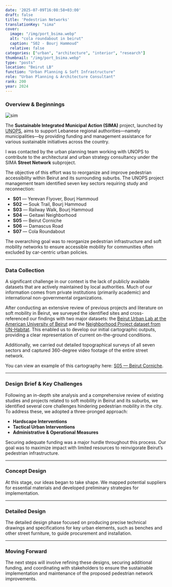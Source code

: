 ```yaml
---
date: '2025-07-09T16:08:58+03:00'
draft: false
title: 'Pedestrian Networks'
translationKey: "sima"
cover:
  image: "/img/port_bsima.webp"
  alt: "cola roundabout in beirut"
  caption: "S02 - Bourj Hammoud"
  relative: false 
categories: ["urban", "architecture", "interior", "research"]
thumbnail: "/img/port_bsima.webp"
type: "posts"
location: "Beirut LB"
function: "Urban Planning & Soft Infrastructure"
role: "Urban Planning & Architecture Consultant"
rank: 200
year: 2024
---
```


### Overview & Beginnings

![sim](/img/sim.png)

The **Sustainable Integrated Municipal Action (SIMA)** project, launched by [UNOPS](https://lebanon.un.org/en/227264-unops-launches-two-call-proposals-lebanon), aims to support Lebanese regional authorities—namely municipalities—by providing funding and management assistance for various sustainable initiatives across the country.

I was contacted by the urban planning team working with UNOPS to contribute to the architectural and urban strategy consultancy under the SIMA **Street Network** subproject.

The objective of this effort was to reorganize and improve pedestrian accessibility within Beirut and its surrounding suburbs. The UNOPS project management team identified seven key sectors requiring study and reconnection:

- **S01** — Yerevan Flyover, Bourj Hammoud
- **S02** — Souk Trail, Bourj Hammoud
- **S03** — Railway Walk, Bourj Hammoud
- **S04** — Geitawi Neighborhood
- **S05** — Beirut Corniche
- **S06** — Damascus Road
- **S07** — Cola Roundabout

The overarching goal was to reorganize pedestrian infrastructure and soft mobility networks to ensure accessible mobility for communities often excluded by car-centric urban policies.

---

### Data Collection

A significant challenge in our context is the lack of publicly available datasets that are actively maintained by local authorities. Much of our information comes from private institutions (primarily academic) and international non-governmental organizations.

After conducting an extensive review of previous projects and literature on soft mobility in Beirut, we surveyed the identified sites and cross-referenced our findings with two major datasets: the [Beirut Urban Lab at the American University of Beirut](https://beiruturbanlab.com/) and the [Neighborhood Project dataset from UN-Habitat](https://lebanonportal.unhabitat.org). This enabled us to develop our initial cartographic outputs, providing a clear representation of current on-the-ground conditions.

Additionally, we carried out detailed topographical surveys of all seven sectors and captured 360-degree video footage of the entire street network.

You can view an example of this cartography here: [S05 — Beirut Corniche](/img/sima_1_bc.pdf).

---

### Design Brief & Key Challenges

Following an in-depth site analysis and a comprehensive review of existing studies and projects related to soft mobility in Beirut and its suburbs, we identified several core challenges hindering pedestrian mobility in the city. To address these, we adopted a three-pronged approach:

- **Hardscape Interventions**
- **Tactical Urban Interventions**
- **Administrative & Operational Measures**

Securing adequate funding was a major hurdle throughout this process. Our goal was to maximize impact with limited resources to reinvigorate Beirut’s pedestrian infrastructure.

---

### Concept Design

At this stage, our ideas began to take shape. We mapped potential suppliers for essential materials and developed preliminary strategies for implementation.

---

### Detailed Design

The detailed design phase focused on producing precise technical drawings and specifications for key urban elements, such as benches and other street furniture, to guide procurement and installation.

---

### Moving Forward

The next steps will involve refining these designs, securing additional funding, and coordinating with stakeholders to ensure the sustainable implementation and maintenance of the proposed pedestrian network improvements.